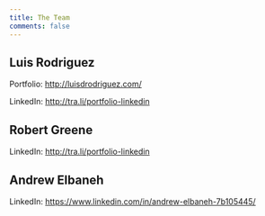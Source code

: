 ```yaml
---
title: The Team
comments: false
---
```


## Luis Rodriguez

Portfolio: http://luisdrodriguez.com/

LinkedIn: http://tra.li/portfolio-linkedin


## Robert Greene

LinkedIn: http://tra.li/portfolio-linkedin

## Andrew Elbaneh

LinkedIn: https://www.linkedin.com/in/andrew-elbaneh-7b105445/
